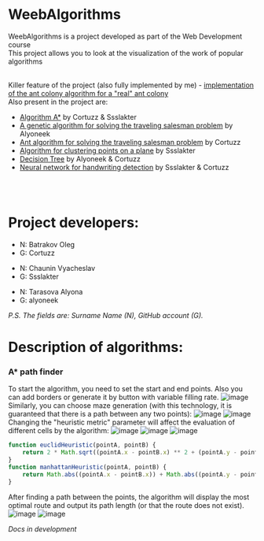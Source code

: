 # WeebAlgorithms
WeebAlgorithms is a project developed as part of the Web Development course <br>
This project allows you to look at the visualization of the work of popular algorithms <br> <br>

Killer feature of the project (also fully implemented by me) - [implementation of the ant colony algorithm for a "real" ant colony](https://cortuzz.github.io/WeebAlgorithms/src/templates/ants.html)<br>
Also present in the project are:
* [Algorithm A*](https://cortuzz.github.io/WeebAlgorithms/src/templates/path_finder.html) by Cortuzz & Ssslakter
* [A genetic algorithm for solving the traveling salesman problem](https://cortuzz.github.io/WeebAlgorithms/src/templates/genetic.html) by Alyoneek
* [Ant algorithm for solving the traveling salesman problem](https://cortuzz.github.io/WeebAlgorithms/src/templates/ants_basic.html) by Cortuzz
* [Algorithm for clustering points on a plane](https://cortuzz.github.io/WeebAlgorithms/src/templates/clustering.html) by Ssslakter
* [Decision Tree](https://cortuzz.github.io/WeebAlgorithms/src/templates/solution_tree.html) by Alyoneek & Cortuzz
* [Neural network for handwriting detection](https://cortuzz.github.io/WeebAlgorithms/src/templates/neural_network.html) by Ssslakter & Cortuzz

<br><br>

# Project developers:
<ul>
  <li>N: Batrakov Oleg
  <li>G: Cortuzz
</ul>
<ul>
  <li>N: Chaunin Vyacheslav
  <li>G: Ssslakter
</ul>
<ul>
  <li>N: Tarasova Alyona
  <li>G: alyoneek
</ul>

_P.S. The fields are: Surname Name (N), GitHub account (G)._

# Description of algorithms:
### A* path finder
To start the algorithm, you need to set the start and end points.
Also you can add borders or generate it by button with variable filling rate.
![image](https://user-images.githubusercontent.com/52497929/159456869-168e4e3b-121e-409b-b1e9-542ae9a7a4fd.png)
Similarly, you can choose maze generation (with this technology, it is guaranteed that there is a path between any two points):
![image](https://user-images.githubusercontent.com/52497929/159457497-c624667c-6f97-470a-bcf8-4acdb137955c.png)
![image](https://user-images.githubusercontent.com/52497929/159457639-7930da69-04d0-4858-afa0-da9a46926a59.png)
Changing the "heuristic metric" parameter will affect the evaluation of different cells by the algorithm:
![image](https://user-images.githubusercontent.com/52497929/159458655-79b6198a-7717-4cfe-a7c2-8372896f8eca.png)
![image](https://user-images.githubusercontent.com/52497929/159458183-f2ffa105-9f3a-4c79-bcf3-8276fedd70df.png)
![image](https://user-images.githubusercontent.com/52497929/159458228-5a2b9501-f096-49c1-a479-d68b2b1c356c.png)
```js
function euclidHeuristic(pointA, pointB) {
    return 2 * Math.sqrt((pointA.x - pointB.x) ** 2 + (pointA.y - pointB.y) ** 2);
}
function manhattanHeuristic(pointA, pointB) {
    return Math.abs((pointA.x - pointB.x)) + Math.abs((pointA.y - pointB.y));
}
```
After finding a path between the points, the algorithm will display the most optimal route and output its path length (or that the route does not exist).
![image](https://user-images.githubusercontent.com/52497929/159459336-98306bce-6f9e-44b8-8e46-5d1d79c5e4fb.png)
![image](https://user-images.githubusercontent.com/52497929/159459395-50c2d4ed-8b83-4c15-92fd-62f5b883b560.png)

*Docs in development*

